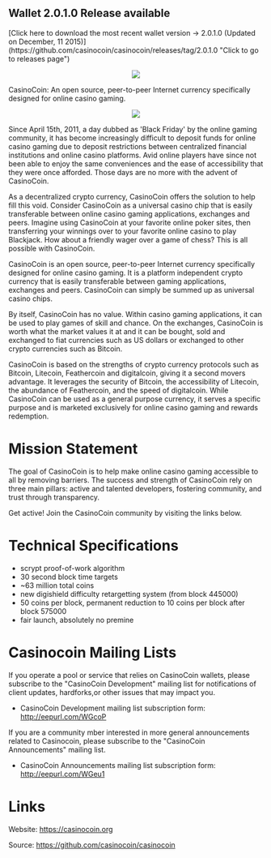 <h2>Wallet 2.0.1.0 Release available</h2>
[Click here to download the most recent wallet version -> 2.0.1.0 (Updated on December, 11 2015)](https://github.com/casinocoin/casinocoin/releases/tag/2.0.1.0 "Click to go to releases page")

<p align="center"><img src="https://raw.github.com/transcoder/CasinoCoin/master/src/qt/res/images/logo.png" /></p>

CasinoCoin: An open source, peer-to-peer Internet currency specifically designed for online casino gaming.

<p align="center"><img src="https://raw.github.com/transcoder/CasinoCoin/master/src/qt/res/images/casinocoin-coin.png" /></p>

Since April 15th, 2011, a day dubbed as 'Black Friday' by the online gaming community, it has become increasingly difficult to deposit funds for online casino gaming due to deposit restrictions between centralized financial institutions and online casino platforms. Avid online players have since not been able to enjoy the same conveniences and the ease of accessibility that they were once afforded. Those days are no more with the advent of CasinoCoin.

As a decentralized crypto currency, CasinoCoin offers the solution to help fill this void. Consider CasinoCoin as a universal casino chip that is easily transferable between online casino gaming applications, exchanges and peers. Imagine using CasinoCoin at your favorite online poker sites, then transferring your winnings over to your favorite online casino to play Blackjack. How about a friendly wager over a game of chess? This is all possible with CasinoCoin.

CasinoCoin is an open source, peer-to-peer Internet currency specifically designed for online casino gaming. It is a platform independent crypto currency that is easily transferable between gaming applications, exchanges and peers. CasinoCoin can simply be summed up as universal casino chips.

By itself, CasinoCoin has no value. Within casino gaming applications, it can be used to play games of skill and chance. On the exchanges, CasinoCoin is worth what the market values it at and it can be bought, sold and exchanged to fiat currencies such as US dollars or exchanged to other crypto currencies such as Bitcoin.

CasinoCoin is based on the strengths of crypto currency protocols such as Bitcoin, Litecoin, Feathercoin and digitalcoin, giving it a second movers advantage. It leverages the security of Bitcoin, the accessibility of Litecoin, the abundance of Feathercoin, and the speed of digitalcoin. While CasinoCoin can be used as a general purpose currency, it serves a specific purpose and is marketed exclusively for online casino gaming and rewards redemption.


Mission Statement
=================

The goal of CasinoCoin is to help make online casino gaming accessible to all by removing barriers. The success and strength of CasinoCoin rely on three main pillars: active and talented developers, fostering community, and trust through transparency. 


Get active! Join the CasinoCoin community by visiting the links below.



Technical Specifications
========================

 - scrypt proof-of-work algorithm
 - 30 second block time targets
 - ~63 million total coins
 - new digishield difficulty retargetting system (from block 445000) 
 - 50 coins per block, permanent reduction to 10 coins per block after block 575000
 - fair launch, absolutely no premine

Casinocoin Mailing Lists
========================

If you operate a pool or service that relies on CasinoCoin wallets, please subscribe to the "CasinoCoin Development" mailing list for notifications of client updates, hardforks,or other issues that may impact you.

 - CasinoCoin Development mailing list subscription form: http://eepurl.com/WGcoP

If you are a community mber interested in more general announcements related to Casinocoin, please subscribe to the "CasinoCoin Announcements" mailing list.

 - CasinoCoin Announcements mailing list subscription form: http://eepurl.com/WGeu1



Links
======

Website: https://casinocoin.org

Source: https://github.com/casinocoin/casinocoin

